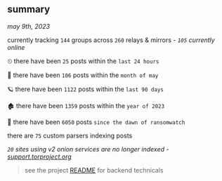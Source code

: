 
## summary
_may 9th, 2023_

currently tracking `144` groups across `260` relays & mirrors - _`105` currently online_

⏲ there have been `25` posts within the `last 24 hours`

🦈 there have been `106` posts within the `month of may`

🪐 there have been `1122` posts within the `last 90 days`

🏚 there have been `1359` posts within the `year of 2023`

🦕 there have been `6050` posts `since the dawn of ransomwatch`

there are `75` custom parsers indexing posts

_`20` sites using v2 onion services are no longer indexed - [support.torproject.org](https://support.torproject.org/onionservices/v2-deprecation/)_

> see the project [README](https://github.com/joshhighet/ransomwatch#ransomwatch--) for backend technicals

